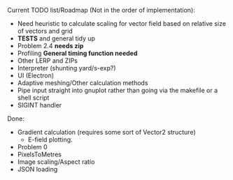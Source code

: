 Current TODO list/Roadmap (Not in the order of implementation):

- Need heuristic to calculate scaling for vector field based on relative size of vectors and grid
- **TESTS** and general tidy up
- Problem 2.4 **needs zip**
- Profiling **General timing function needed**
- Other LERP and ZIPs
- Interpreter (shunting yard/s-exp?)
- UI (Electron)
- Adaptive meshing/Other calculation methods
- Pipe input straight into gnuplot rather than going via the makefile or a shell script
- SIGINT handler

Done:

- Gradient calculation (requires some sort of Vector2 structure)
  - E-field plotting.
- Problem 0
- PixelsToMetres
- Image scaling/Aspect ratio
- JSON loading
